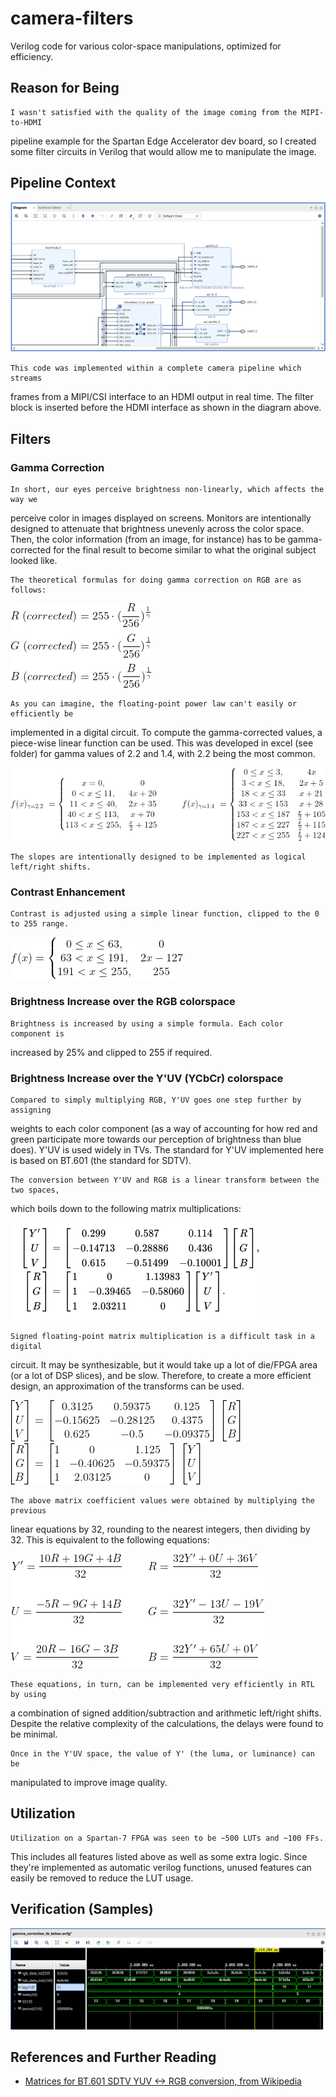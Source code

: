 # camera-filters
Verilog code for various color-space manipulations, optimized for efficiency.

## Reason for Being

    I wasn't satisfied with the quality of the image coming from the MIPI-to-HDMI
pipeline example for the Spartan Edge Accelerator dev board, so I created some
filter circuits in Verilog that would allow me to manipulate the image.

## Pipeline Context

![block diagram](assets/block_diagram_snippet.png?raw=true "")

    This code was implemented within a complete camera pipeline which streams
frames from a MIPI/CSI interface to an HDMI output in real time. The filter
block is inserted before the HDMI interface as shown in the diagram above.

## Filters

### Gamma Correction

    In short, our eyes perceive brightness non-linearly, which affects the way we
perceive color in images displayed on screens. Monitors are intentionally designed
to attenuate that brightness unevenly across the color space. Then, the color information
(from an image, for instance) has to be gamma-corrected for the final result to
become similar to what the original subject looked like.

    The theoretical formulas for doing gamma correction on RGB are as follows:

![gamma correction](assets/gamma_correction.png?raw=true "")

    As you can imagine, the floating-point power law can't easily or efficiently be
implemented in a digital circuit. To compute the gamma-corrected values, a piece-wise
linear function can be used. This was developed in excel (see folder) for gamma values
of 2.2 and 1.4, with 2.2 being the most common.

![piecewise linear function equations](assets/plf_defs.png?raw=true "")

    The slopes are intentionally designed to be implemented as logical left/right shifts.

### Contrast Enhancement

    Contrast is adjusted using a simple linear function, clipped to the 0 to 255 range.

![contrast piecewise linear function](assets/contrast_plf_def.png?raw=true "")

### Brightness Increase over the RGB colorspace

    Brightness is increased by using a simple formula. Each color component is
increased by 25% and clipped to 255 if required.

### Brightness Increase over the Y'UV (YCbCr) colorspace

    Compared to simply multiplying RGB, Y'UV goes one step further by assigning
weights to each color component (as a way of accounting for how red and green
participate more towards our perception of brightness than blue does). Y'UV is
used widely in TVs. The standard for Y'UV implemented here is based on BT.601
(the standard for SDTV).

    The conversion between Y'UV and RGB is a linear transform between the two spaces,
which boils down to the following matrix multiplications:

![theoretical yuv to rgb matrices](assets/BT601_conversion_matrices.png?raw=true "")

    Signed floating-point matrix multiplication is a difficult task in a digital
circuit. It may be synthesizable, but it would take up a lot of die/FPGA area
(or a lot of DSP slices), and be slow. Therefore, to create a more efficient design,
an approximation of the transforms can be used.

![rgb2yuv](assets/approx_rgb2yuv_mat.png?raw=true "")
![yuv2rgb](assets/approx_yuv2rgb_mat.png?raw=true "")

    The above matrix coefficient values were obtained by multiplying the previous
linear equations by 32, rounding to the nearest integers, then dividing by 32.
This is equivalent to the following equations:

![yuv and rgb equations](assets/equations.png?raw=true "")

    These equations, in turn, can be implemented very efficiently in RTL by using
a combination of signed addition/subtraction and arithmetic left/right shifts.
Despite the relative complexity of the calculations, the delays were found to be
minimal.

    Once in the Y'UV space, the value of Y' (the luma, or luminance) can be
manipulated to improve image quality.

## Utilization

    Utilization on a Spartan-7 FPGA was seen to be ~500 LUTs and ~100 FFs.
This includes all features listed above as well as some extra logic. Since they're
implemented as automatic verilog functions, unused features can easily be removed
to reduce the LUT usage.

## Verification (Samples)

![simulation screenshot](assets/verification.png?raw=true "")

<!-- [ monitor pictures showing image quality change (TBD!) ] -->

## References and Further Reading

* [Matrices for BT.601 SDTV YUV <-> RGB conversion, from Wikipedia](https://en.wikipedia.org/wiki/YUV#SDTV_with_BT.601)
<!-- * Link to that paper I found
* Link to the repo for the SEA example I used -->
